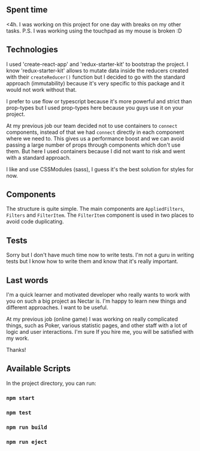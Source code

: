 ## Spent time

<4h. I was working on this project for one day with breaks on my other tasks. 
P.S. I was working using the touchpad as my mouse is broken :D

## Technologies
I used 'create-react-app' and 'redux-starter-kit' to bootstrap the project.
I know 'redux-starter-kit' allows to mutate data inside the reducers created with their `createReducer()` function
but I decided to go with the standard approach (immutability) because it's very specific to this package and it would not work without that.


I prefer to use flow or typescript because it's more powerful and strict than prop-types but I used prop-types here because you guys use it on your project.


At my previous job our team decided not to use containers to `connect` components, instead of that
we had `connect` directly in each component where we need to. This gives us a performance boost and we can
avoid passing a large number of props through components which don't use them. But here I used containers
because I did not want to risk and went with a standard approach.

I like and use CSSModules (sass), I guess it's the best solution for styles for now.


## Components
The structure is quite simple. The main components are `AppliedFilters`, `Filters` and `FilterItem`.
The `FilterItem` component is used in two places to avoid code duplicating.


## Tests
Sorry but I don't have much time now to write tests. I'm not a guru in writing tests but I know how to write them and know 
that it's really important.

## Last words
I'm a quick learner and motivated developer who really wants to work with you on such a big project as Nectar is.
I'm happy to learn new things and different approaches. I want to be useful. 

At my previous job (online game) I was working on really complicated things, such as Poker, various statistic pages,
and other staff with a lot of logic and user interactions. I'm sure If you hire me, you will be satisfied with my work.

Thanks!
 
 
## Available Scripts

In the project directory, you can run:

### `npm start`

### `npm test`

### `npm run build`

### `npm run eject`
